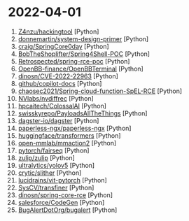 # 2022-04-01

1. [Z4nzu/hackingtool](https://github.com/Z4nzu/hackingtool "ALL IN ONE Hacking Tool For Hackers") [Python]
2. [donnemartin/system-design-primer](https://github.com/donnemartin/system-design-primer "Learn how to design large-scale systems. Prep for the system design interview. Includes Anki flashcards.") [Python]
3. [craig/SpringCore0day](https://github.com/craig/SpringCore0day "SpringCore0day from https://share.vx-underground.org/ & some additional links") [Python]
4. [BobTheShoplifter/Spring4Shell-POC](https://github.com/BobTheShoplifter/Spring4Shell-POC "Spring4Shell Proof Of Concept/Information CVE-2022-22965") [Python]
5. [Retrospected/spring-rce-poc](https://github.com/Retrospected/spring-rce-poc "") [Python]
6. [OpenBB-finance/OpenBBTerminal](https://github.com/OpenBB-finance/OpenBBTerminal "Investment Research for Everyone.") [Python]
7. [dinosn/CVE-2022-22963](https://github.com/dinosn/CVE-2022-22963 "CVE-2022-22963 PoC") [Python]
8. [github/copilot-docs](https://github.com/github/copilot-docs "Documentation for GitHub Copilot") [Python]
9. [chaosec2021/Spring-cloud-function-SpEL-RCE](https://github.com/chaosec2021/Spring-cloud-function-SpEL-RCE "Spring-cloud-function-SpEL-RCE 批量检测脚本，反弹shell_EXP,欢迎师傅们试用") [Python]
10. [NVlabs/nvdiffrec](https://github.com/NVlabs/nvdiffrec "Official code for the CVPR 2022 (oral) paper Extracting Triangular 3D Models, Materials, and Lighting From Images.") [Python]
11. [hpcaitech/ColossalAI](https://github.com/hpcaitech/ColossalAI "Colossal-AI: A Unified Deep Learning System for Large-Scale Parallel Training") [Python]
12. [swisskyrepo/PayloadsAllTheThings](https://github.com/swisskyrepo/PayloadsAllTheThings "A list of useful payloads and bypass for Web Application Security and Pentest/CTF") [Python]
13. [dagster-io/dagster](https://github.com/dagster-io/dagster "An orchestration platform for the development, production, and observation of data assets.") [Python]
14. [paperless-ngx/paperless-ngx](https://github.com/paperless-ngx/paperless-ngx "A supercharged version of paperless: scan, index and archive all your physical documents") [Python]
15. [huggingface/transformers](https://github.com/huggingface/transformers "🤗 Transformers: State-of-the-art Machine Learning for Pytorch, TensorFlow, and JAX.") [Python]
16. [open-mmlab/mmaction2](https://github.com/open-mmlab/mmaction2 "OpenMMLab's Next Generation Video Understanding Toolbox and Benchmark") [Python]
17. [pytorch/fairseq](https://github.com/pytorch/fairseq "Facebook AI Research Sequence-to-Sequence Toolkit written in Python.") [Python]
18. [zulip/zulip](https://github.com/zulip/zulip "Zulip server and web app—powerful open source team chat") [Python]
19. [ultralytics/yolov5](https://github.com/ultralytics/yolov5 "YOLOv5 🚀 in PyTorch > ONNX > CoreML > TFLite") [Python]
20. [crytic/slither](https://github.com/crytic/slither "Static Analyzer for Solidity") [Python]
21. [lucidrains/vit-pytorch](https://github.com/lucidrains/vit-pytorch "Implementation of Vision Transformer, a simple way to achieve SOTA in vision classification with only a single transformer encoder, in Pytorch") [Python]
22. [SysCV/transfiner](https://github.com/SysCV/transfiner "Mask Transfiner for High-Quality Instance Segmentation, CVPR 2022") [Python]
23. [dinosn/spring-core-rce](https://github.com/dinosn/spring-core-rce "Spring core rce") [Python]
24. [salesforce/CodeGen](https://github.com/salesforce/CodeGen "CodeGen is an open-source model for program synthesis. Competitive with OpenAI Codex.") [Python]
25. [BugAlertDotOrg/bugalert](https://github.com/BugAlertDotOrg/bugalert "") [Python]
